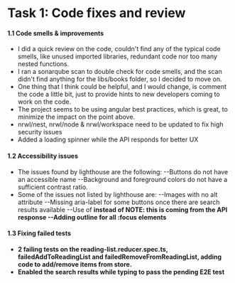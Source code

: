 # Task 1: Code fixes and review

#### 1.1 Code smells & improvements
- I did a quick review on the code, couldn't find any of the typical code smells, like unused imported libraries, redundant code nor too many nested functions.
- I ran a sonarqube scan to double check for code smells, and the scan didn't find anything for the libs/books folder, so I decided to move on.
- One thing that I think could be helpful, and I would change, is comment the code a little bit, just to provide hints to new developers coming to work on the code.
- The project seems to be using angular best practices, which is great, to minimize the impact on the point above.
- nrwl/nest, nrwl/node & nrwl/workspace need to be updated to fix high security issues
- Added a loading spinner while the API responds for better UX

#### 1.2 Accessibility issues
- The issues found by lighthouse are the following:
--Buttons do not have an accessible name
--Background and foreground colors do not have a sufficient contrast ratio.
- Some of the issues not listed by lighthouse are:
--Images with no alt attribute
--Missing aria-label for some buttons once there are search results available
--Use of <b> instead of <strong> NOTE: this is coming from the API response
--Adding outline for all :focus elements

#### 1.3 Fixing failed tests
- 2 failing tests on the reading-list.reducer.spec.ts, failedAddToReadingList and failedRemoveFromReadingList, adding code to add/remove items from store.
- Enabled the search results while typing to pass the pending E2E test